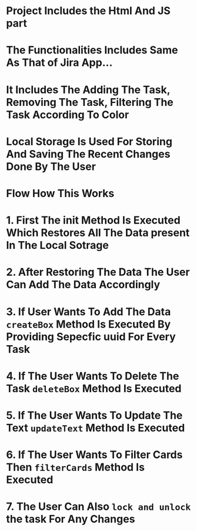 # Project Includes the Html And JS part

# The Functionalities Includes Same As That of Jira App...

# It Includes The Adding The Task, Removing The Task, Filtering The Task According To Color

# Local Storage Is Used For Storing And Saving The Recent Changes Done By The User

# Flow How This Works
  # 1. First The init Method Is Executed Which Restores All The Data present In The Local Sotrage
  # 2. After Restoring The Data The User Can Add The Data Accordingly 
  # 3. If User Wants To Add The Data `createBox` Method Is Executed By Providing Sepecfic uuid For Every Task
  # 4. If The User Wants To Delete The  Task `deleteBox` Method Is Executed
  # 5. If The User Wants To Update The Text `updateText` Method Is Executed
  # 6. If The User Wants To Filter Cards Then `filterCards` Method Is Executed
  # 7. The User Can Also `lock and unlock` the task For Any Changes
  
